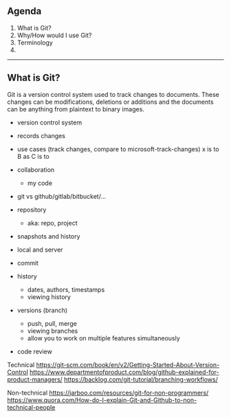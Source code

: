 
## Agenda

1. What is Git?
2. Why/How would I use Git?
3. Terminology
4. 

---


## What is Git?

Git is a version control system used to track changes to documents. These changes can be modifications, deletions or additions and the documents can be anything from plaintext to binary images.

- version control system
- records changes
- use cases (track changes, compare to microsoft-track-changes) x is to B as C is to
- collaboration
	- my code
- git vs github/gitlab/bitbucket/...
- repository
	- aka: repo, project
- snapshots and history
- local and server
- commit
- history
	- dates, authors, timestamps
	- viewing history


- versions (branch)
	- push, pull, merge
	- viewing branches
	- allow you to work on multiple features simultaneously

- code review

Technical
https://git-scm.com/book/en/v2/Getting-Started-About-Version-Control
https://www.departmentofproduct.com/blog/github-explained-for-product-managers/
https://backlog.com/git-tutorial/branching-workflows/

Non-technical
https://jarboo.com/resources/git-for-non-programmers/
https://www.quora.com/How-do-I-explain-Git-and-Github-to-non-technical-people
